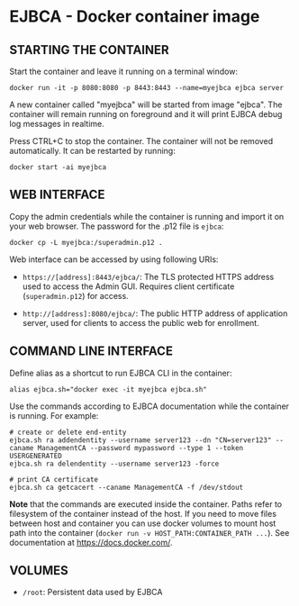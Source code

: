 
# EJBCA - Docker container image

## STARTING THE CONTAINER

Start the container and leave it running on a terminal window:

    docker run -it -p 8080:8080 -p 8443:8443 --name=myejbca ejbca server

A new container called "myejbca" will be started from image "ejbca".
The container will remain running on foreground and it will print
EJBCA debug log messages in realtime.

Press CTRL+C to stop the container.  The container will not be removed
automatically.  It can be restarted by running:

    docker start -ai myejbca


## WEB INTERFACE

Copy the admin credentials while the container is running and import
it on your web browser.  The password for the .p12 file is `ejbca`:

    docker cp -L myejbca:/superadmin.p12 .

Web interface can be accessed by using following URIs:

* `https://[address]:8443/ejbca/`:
  The TLS protected HTTPS address used to access the Admin GUI.
  Requires client certificate (`superadmin.p12`) for access.

* `http://[address]:8080/ejbca/`:
  The public HTTP address of application server, used for clients to
  access the public web for enrollment.



## COMMAND LINE INTERFACE

Define alias as a shortcut to run EJBCA CLI in the container:

    alias ejbca.sh="docker exec -it myejbca ejbca.sh"

Use the commands according to EJBCA documentation while the container
is running.  For example:

    # create or delete end-entity
    ejbca.sh ra addendentity --username server123 --dn "CN=server123" --caname ManagementCA --password mypassword --type 1 --token USERGENERATED
    ejbca.sh ra delendentity --username server123 -force

    # print CA certificate
    ejbca.sh ca getcacert --caname ManagementCA -f /dev/stdout

**Note** that the commands are executed inside the container.  Paths
refer to filesystem of the container instead of the host.  If you need
to move files between host and container you can use docker volumes to
mount host path into the container (`docker run -v
HOST_PATH:CONTAINER_PATH ...`).  See documentation at
https://docs.docker.com/.


## VOLUMES

  * `/root`:
  Persistent data used by EJBCA

<!---

To test rendering:
ronn --roff --pipe files/docker-entrypoint.md | man -l -

Render to man page:
ronn --roff --pipe files/docker-entrypoint.md > files/docker-entrypoint.man

--->
